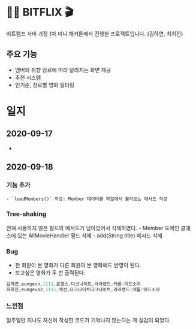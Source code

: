 # 👩‍💻 BITFLIX 🎬
비트캠프 자바 과정 1차 미니 해커톤에서 진행한 프로젝트입니다. (김하연, 최희진) 

## 주요 기능

- 멤버의 취향 장르에 따라 달라지는 화면 제공
- 추천 시스템
- 인기순, 장르별 영화 필터링

# 일지

## 2020-09-17

- 



## 2020-09-18

### 기능 추가
    - `loadMembers()` 작성: Member 데이터를 파일에서 불러오는 메서드 작성


### Tree-shaking
전혀 사용하지 않은 필드와 메서드가 남아있어서 삭제하였다.
    - Member 도메인 클래스에 있는 AllMovieHandler 필드 삭제
        - add(String title) 메서드 삭제

### Bug

- 한 회원이 본 영화가 다른 회원의 본 영화에도 반영이 된다.
- 보고싶은 영화가 두 번 출력된다.

```java
김하연,eungeun,1111,로맨스,다크나이트,라라랜드:캐롤:미드소마
최희진,eungeun2,1111,액션,다크나이트다크나이트,라라랜드:캐롤:미드소마
```

### 느낀점
일주일만 지나도 자신이 작성한 코드가 기억나지 않는다는 게 실감이 되었다.